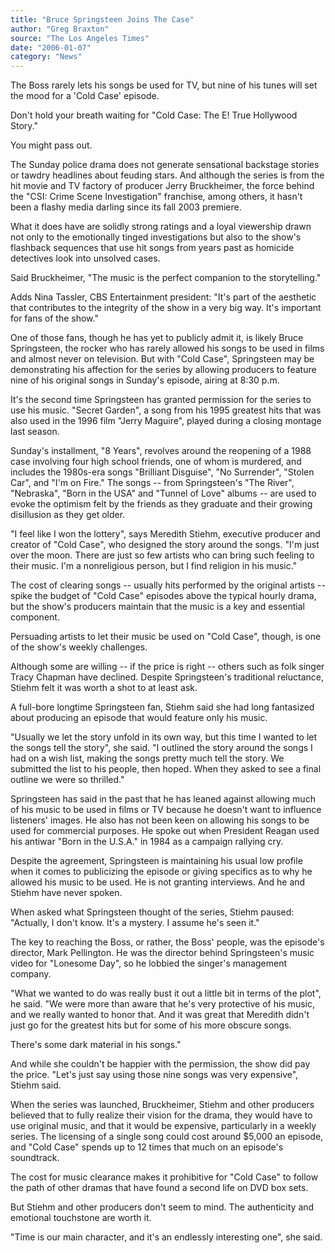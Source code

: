```yaml
---
title: "Bruce Springsteen Joins The Case"
author: "Greg Braxton"
source: "The Los Angeles Times"
date: "2006-01-07"
category: "News"
---
```


The Boss rarely lets his songs be used for TV, but nine of his tunes will set the mood for a 'Cold Case' episode.

Don't hold your breath waiting for "Cold Case: The E! True Hollywood Story."

You might pass out.

The Sunday police drama does not generate sensational backstage stories or tawdry headlines about feuding stars. And although the series is from the hit movie and TV factory of producer Jerry Bruckheimer, the force behind the "CSI: Crime Scene Investigation" franchise, among others, it hasn't been a flashy media darling since its fall 2003 premiere.

What it does have are solidly strong ratings and a loyal viewership drawn not only to the emotionally tinged investigations but also to the show's flashback sequences that use hit songs from years past as homicide detectives look into unsolved cases.

Said Bruckheimer, "The music is the perfect companion to the storytelling."

Adds Nina Tassler, CBS Entertainment president: "It's part of the aesthetic that contributes to the integrity of the show in a very big way. It's important for fans of the show."

One of those fans, though he has yet to publicly admit it, is likely Bruce Springsteen, the rocker who has rarely allowed his songs to be used in films and almost never on television. But with "Cold Case", Springsteen may be demonstrating his affection for the series by allowing producers to feature nine of his original songs in Sunday's episode, airing at 8:30 p.m.

It's the second time Springsteen has granted permission for the series to use his music. "Secret Garden", a song from his 1995 greatest hits that was also used in the 1996 film "Jerry Maguire", played during a closing montage last season.

Sunday's installment, "8 Years", revolves around the reopening of a 1988 case involving four high school friends, one of whom is murdered, and includes the 1980s-era songs "Brilliant Disguise", "No Surrender", "Stolen Car", and "I'm on Fire." The songs -- from Springsteen's "The River", "Nebraska", "Born in the USA" and "Tunnel of Love" albums -- are used to evoke the optimism felt by the friends as they graduate and their growing disillusion as they get older.

"I feel like I won the lottery", says Meredith Stiehm, executive producer and creator of "Cold Case", who designed the story around the songs. "I'm just over the moon. There are just so few artists who can bring such feeling to their music. I'm a nonreligious person, but I find religion in his music."

The cost of clearing songs -- usually hits performed by the original artists -- spike the budget of "Cold Case" episodes above the typical hourly drama, but the show's producers maintain that the music is a key and essential component.

Persuading artists to let their music be used on "Cold Case", though, is one of the show's weekly challenges.

Although some are willing -- if the price is right -- others such as folk singer Tracy Chapman have declined. Despite Springsteen's traditional reluctance, Stiehm felt it was worth a shot to at least ask.

A full-bore longtime Springsteen fan, Stiehm said she had long fantasized about producing an episode that would feature only his music.

"Usually we let the story unfold in its own way, but this time I wanted to let the songs tell the story", she said. "I outlined the story around the songs I had on a wish list, making the songs pretty much tell the story. We submitted the list to his people, then hoped. When they asked to see a final outline we were so thrilled."

Springsteen has said in the past that he has leaned against allowing much of his music to be used in films or TV because he doesn't want to influence listeners' images. He also has not been keen on allowing his songs to be used for commercial purposes. He spoke out when President Reagan used his antiwar "Born in the U.S.A." in 1984 as a campaign rallying cry.

Despite the agreement, Springsteen is maintaining his usual low profile when it comes to publicizing the episode or giving specifics as to why he allowed his music to be used. He is not granting interviews. And he and Stiehm have never spoken.

When asked what Springsteen thought of the series, Stiehm paused: "Actually, I don't know. It's a mystery. I assume he's seen it."

The key to reaching the Boss, or rather, the Boss' people, was the episode's director, Mark Pellington. He was the director behind Springsteen's music video for "Lonesome Day", so he lobbied the singer's management company.

"What we wanted to do was really bust it out a little bit in terms of the plot", he said. "We were more than aware that he's very protective of his music, and we really wanted to honor that. And it was great that Meredith didn't just go for the greatest hits but for some of his more obscure songs.

There's some dark material in his songs."

And while she couldn't be happier with the permission, the show did pay the price. "Let's just say using those nine songs was very expensive", Stiehm said.

When the series was launched, Bruckheimer, Stiehm and other producers believed that to fully realize their vision for the drama, they would have to use original music, and that it would be expensive, particularly in a weekly series. The licensing of a single song could cost around $5,000 an episode, and "Cold Case" spends up to 12 times that much on an episode's soundtrack.

The cost for music clearance makes it prohibitive for "Cold Case" to follow the path of other dramas that have found a second life on DVD box sets.

But Stiehm and other producers don't seem to mind. The authenticity and emotional touchstone are worth it.

"Time is our main character, and it's an endlessly interesting one", she said.